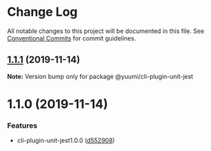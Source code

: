# Change Log

All notable changes to this project will be documented in this file.
See [Conventional Commits](https://conventionalcommits.org) for commit guidelines.

## [1.1.1](https://github.com/juicecube/Yuumi/compare/v1.1.0...v1.1.1) (2019-11-14)

**Note:** Version bump only for package @yuumi/cli-plugin-unit-jest





# 1.1.0 (2019-11-14)


### Features

* cli-plugin-unit-jest1.0.0 ([d552908](https://github.com/juicecube/Yuumi/commit/d552908a4cd429c181545654d650bd2f52693e3b))
